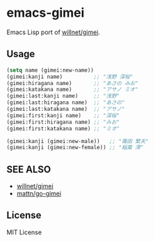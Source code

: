 emacs-gimei
====================

Emacs Lisp port of [willnet/gimei](https://github.com/willnet/gimei).

Usage
--------------------

```lisp
(setq name (gimei:new-name))
(gimei:kanji name)          ;; "浅野 深桜"
(gimei:hiragana name)       ;; "あさの みお"
(gimei:katakana name)       ;; "アサノ ミオ"
(gimei:last:kanji name)     ;; "浅野"
(gimei:last:hiragana name)  ;; "あさの"
(gimei:last:katakana name)  ;; "アサノ"
(gimei:first:kanji name)    ;; "深桜"
(gimei:first:hiragana name) ;; "みお"
(gimei:first:katakana name) ;; "ミオ"

(gimei:kanji (gimei:new-male))   ;; "篠田 繁夫"
(gimei:kanji (gimei:new-female)) ;; "稲葉 澪"
```

SEE ALSO
--------------------

- [willnet/gimei](https://github.com/willnet/gimei)
- [mattn/go-gimei](https://github.com/mattn/go-gimei)

License
--------------------

MIT License
